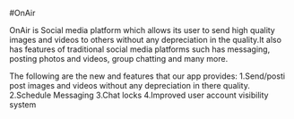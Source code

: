 #OnAir

OnAir is Social media platform which allows its user to send high quality images and videos to others without any depreciation in the quality.It also has features of traditional social media platforms such has messaging, posting photos and videos, group chatting and many more.

The following are the new and features that our app provides:
1.Send/posti post images and videos without any depreciation in there quality.
2.Schedule Messaging
3.Chat locks
4.Improved user account visibility system


